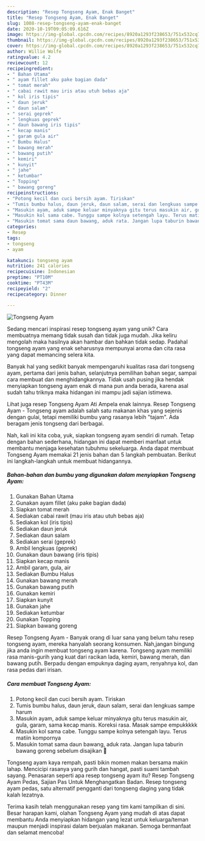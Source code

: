 ```yaml
---
description: "Resep Tongseng Ayam, Enak Banget"
title: "Resep Tongseng Ayam, Enak Banget"
slug: 1008-resep-tongseng-ayam-enak-banget
date: 2020-10-19T09:05:09.616Z
image: https://img-global.cpcdn.com/recipes/8920a1293f238653/751x532cq70/tongseng-ayam-foto-resep-utama.jpg
thumbnail: https://img-global.cpcdn.com/recipes/8920a1293f238653/751x532cq70/tongseng-ayam-foto-resep-utama.jpg
cover: https://img-global.cpcdn.com/recipes/8920a1293f238653/751x532cq70/tongseng-ayam-foto-resep-utama.jpg
author: Willie Wolfe
ratingvalue: 4.2
reviewcount: 12
recipeingredient:
- " Bahan Utama"
- " ayam fillet aku pake bagian dada"
- " tomat merah"
- " cabai rawit mau iris atau utuh bebas aja"
- " kol iris tipis"
- " daun jeruk"
- " daun salam"
- " serai geprek"
- " lengkuas geprek"
- " daun bawang iris tipis"
- " kecap manis"
- " garam gula air"
- " Bumbu Halus"
- " bawang merah"
- " bawang putih"
- " kemiri"
- " kunyit"
- " jahe"
- " ketumbar"
- " Topping"
- " bawang goreng"
recipeinstructions:
- "Potong kecil dan cuci bersih ayam. Tiriskan"
- "Tumis bumbu halus, daun jeruk, daun salam, serai dan lengkuas sampe harum"
- "Masukin ayam, aduk sampe keluar minyaknya gitu terus masukin air, gula, garam, sama kecap manis. Koreksi rasa. Masak sampe empukkkkk"
- "Masukin kol sama cabe. Tunggu sampe kolnya setengah layu. Terus matiin kompornya"
- "Masukin tomat sama daun bawang, aduk rata. Jangan lupa taburin bawang goreng sebelum disajikan 🥰"
categories:
- Resep
tags:
- tongseng
- ayam

katakunci: tongseng ayam 
nutrition: 241 calories
recipecuisine: Indonesian
preptime: "PT10M"
cooktime: "PT43M"
recipeyield: "2"
recipecategory: Dinner

---
```



![Tongseng Ayam](https://img-global.cpcdn.com/recipes/8920a1293f238653/751x532cq70/tongseng-ayam-foto-resep-utama.jpg)

Sedang mencari inspirasi resep tongseng ayam yang unik? Cara membuatnya memang tidak susah dan tidak juga mudah. Jika keliru mengolah maka hasilnya akan hambar dan bahkan tidak sedap. Padahal tongseng ayam yang enak seharusnya mempunyai aroma dan cita rasa yang dapat memancing selera kita.

Banyak hal yang sedikit banyak mempengaruhi kualitas rasa dari tongseng ayam, pertama dari jenis bahan, selanjutnya pemilihan bahan segar, sampai cara membuat dan menghidangkannya. Tidak usah pusing jika hendak menyiapkan tongseng ayam enak di mana pun anda berada, karena asal sudah tahu triknya maka hidangan ini mampu jadi sajian istimewa.

Lihat juga resep Tongseng Ayam Ati Ampela enak lainnya. Resep Tongseng Ayam - Tongseng ayam adalah salah satu makanan khas yang sejenis dengan gulai, tetapi memiliki bumbu yang rasanya lebih &#34;tajam&#34;. Ada beragam jenis tongseng dari berbagai.


Nah, kali ini kita coba, yuk, siapkan tongseng ayam sendiri di rumah. Tetap dengan bahan sederhana, hidangan ini dapat memberi manfaat untuk membantu menjaga kesehatan tubuhmu sekeluarga. Anda dapat membuat Tongseng Ayam memakai 21 jenis bahan dan 5 langkah pembuatan. Berikut ini langkah-langkah untuk membuat hidangannya.

<!--inarticleads1-->

##### Bahan-bahan dan bumbu yang digunakan dalam menyiapkan Tongseng Ayam:

1. Gunakan  Bahan Utama
1. Gunakan  ayam fillet (aku pake bagian dada)
1. Siapkan  tomat merah
1. Sediakan  cabai rawit (mau iris atau utuh bebas aja)
1. Sediakan  kol (iris tipis)
1. Sediakan  daun jeruk
1. Sediakan  daun salam
1. Sediakan  serai (geprek)
1. Ambil  lengkuas (geprek)
1. Gunakan  daun bawang (iris tipis)
1. Siapkan  kecap manis
1. Ambil  garam, gula, air
1. Sediakan  Bumbu Halus
1. Gunakan  bawang merah
1. Gunakan  bawang putih
1. Gunakan  kemiri
1. Siapkan  kunyit
1. Gunakan  jahe
1. Sediakan  ketumbar
1. Gunakan  Topping
1. Siapkan  bawang goreng


Resep Tongseng Ayam - Banyak orang di luar sana yang belum tahu resep tongseng ayam, mereka hanyalah seorang konsumen. Nah,jangan bingung jika anda ingin membuat tongseng ayam karena. Tongseng ayam memiliki rasa manis-gurih yang kuat dari racikan lada, kemiri, bawang merah, dan bawang putih. Berpadu dengan empuknya daging ayam, renyahnya kol, dan rasa pedas dari irisan. 

<!--inarticleads2-->

##### Cara membuat Tongseng Ayam:

1. Potong kecil dan cuci bersih ayam. Tiriskan
1. Tumis bumbu halus, daun jeruk, daun salam, serai dan lengkuas sampe harum
1. Masukin ayam, aduk sampe keluar minyaknya gitu terus masukin air, gula, garam, sama kecap manis. Koreksi rasa. Masak sampe empukkkkk
1. Masukin kol sama cabe. Tunggu sampe kolnya setengah layu. Terus matiin kompornya
1. Masukin tomat sama daun bawang, aduk rata. Jangan lupa taburin bawang goreng sebelum disajikan 🥰


Tongseng ayam kaya rempah, pasti bikin momen makan bersama makin lahap. Mencicipi rasanya yang gurih dan hangat, pasti suami tambah sayang. Penasaran seperti apa resep tongseng ayam itu? Resep Tongseng Ayam Pedas, Sajian Pas Untuk Menghangatkan Badan. Resep tongseng ayam pedas, satu alternatif pengganti dari tongseng daging yang tidak kalah lezatnya. 

Terima kasih telah menggunakan resep yang tim kami tampilkan di sini. Besar harapan kami, olahan Tongseng Ayam yang mudah di atas dapat membantu Anda menyiapkan hidangan yang lezat untuk keluarga/teman maupun menjadi inspirasi dalam berjualan makanan. Semoga bermanfaat dan selamat mencoba!
